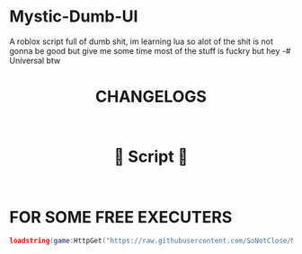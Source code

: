 # Mystic-Dumb-UI
A roblox script full of dumb shit, im learning lua so alot of the shit is not gonna be good but give me some time
most of the stuff is fuckry but hey
-# Universal btw


<h1 align="center"> CHANGELOGS <br>
<br></h1>

<h1 align="center"> 📑 Script 📑<br>
<br></h1>

# FOR SOME FREE EXECUTERS
```lua
loadstring(game:HttpGet("https://raw.githubusercontent.com/SoNotClose/Mystic-Dumb-UI/main/MysticRobloxUi/Mystic.lua"))()
```

#
